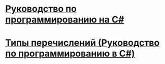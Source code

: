 # [Руководство по программированию на C#](index.md)
# [Типы перечислений (Руководство по программированию в C#)](enumeration-types.md)
